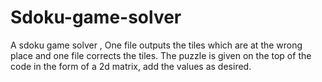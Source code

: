# Sdoku-game-solver
A sdoku game solver , One file outputs the tiles which are at the wrong place and one file corrects the tiles. 
The puzzle is given on the top of the code in the form of a 2d matrix, add the values as desired.